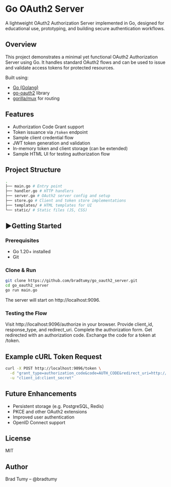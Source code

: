 # Go OAuth2 Server

A lightweight OAuth2 Authorization Server implemented in Go, designed for educational use, prototyping, and building secure authentication workflows.

## Overview

This project demonstrates a minimal yet functional OAuth2 Authorization Server using Go. It handles standard OAuth2 flows and can be used to issue and validate access tokens for protected resources.

Built using:
- [Go (Golang)](https://golang.org/)
- [go-oauth2](https://github.com/go-oauth2/oauth2) library
- [gorilla/mux](https://github.com/gorilla/mux) for routing

## Features

- Authorization Code Grant support
- Token issuance via `/token` endpoint
- Sample client credential flow
- JWT token generation and validation
- In-memory token and client storage (can be extended)
- Sample HTML UI for testing authorization flow

## Project Structure

```bash
.
├── main.go # Entry point
├── handler.go # HTTP handlers
├── server.go # OAuth2 server config and setup
├── store.go # Client and token store implementations
├── templates/ # HTML templates for UI
└── static/ # Static files (JS, CSS)
```

## ▶Getting Started

### Prerequisites

- Go 1.20+ installed
- Git

### Clone & Run

```bash
git clone https://github.com/bradtumy/go_oauth2_server.git
cd go_oauth2_server
go run main.go
```

The server will start on http://localhost:9096.


### Testing the Flow

Visit http://localhost:9096/authorize in your browser.
Provide client_id, response_type, and redirect_uri.
Complete the authorization form.
Get redirected with an authorization code.
Exchange the code for a token at /token.

## Example cURL Token Request
```bash
curl -X POST http://localhost:9096/token \
  -d "grant_type=authorization_code&code=AUTH_CODE&redirect_uri=http://localhost:9094/callback" \
  -u "client_id:client_secret"
```

## Future Enhancements

* Persistent storage (e.g. PostgreSQL, Redis)
* PKCE and other OAuth2 extensions
* Improved user authentication
* OpenID Connect support

## License

MIT

## Author

Brad Tumy – @bradtumy